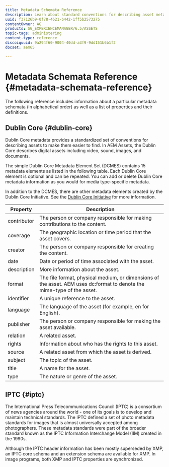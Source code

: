 ```yaml
---
title: Metadata Schemata Reference
description: Learn about standard conventions for describing asset metadata, including Dublin Core, IPTC, and other metadata schema. 
uuid: f37126b9-0f78-4621-b442-1ff5b2573275
contentOwner: AG
products: SG_EXPERIENCEMANAGER/6.5/ASSETS
topic-tags: administering
content-type: reference
discoiquuid: 9a294f60-9004-40dd-a3f9-9dd151b6b1f2
docset: aem65

---
```


# Metadata Schemata Reference {#metadata-schemata-reference}

The following reference includes information about a particular metadata schemata (in alphabetical order) as well as a list of properties and their definitions.

## Dublin Core {#dublin-core}

Dublin Core metadata provides a standardized set of conventions for describing assets to make them easier to find. In AEM Assets, the Dublin Core describes digital assets including video, sound, images, and documents.

The simple Dublin Core Metadata Element Set (DCMES) contains 15 metadata elements as listed in the following table. Each Dublin Core element is optional and can be repeated. You can add or delete Dublin Core metadata information as you would for media type-specific metadata.

In addition to the DCMES, there are other metadata elements created by the Dublin Core Initiative. See the [Dublin Core Initiative](https://dublincore.org/) for more information.

| Property | Description |
|---|---|
| contributor | The person or company responsible for making contributions to the content. |
| coverage | The geographic location or time period that the asset covers. |
| creator | The person or company responsible for creating the content. |
| date | Date or period of time associated with the asset. |
| description | More information about the asset. |
| format | The file format, physical medium, or dimensions of the asset. AEM uses dc:format to denote the mime-type of the asset. |
| identifier | A unique reference to the asset. |
| language | The language of the asset (for example, en for English). |
| publisher | The person or company responsible for making the asset available. |
| relation | A related asset. |
| rights | Information about who has the rights to this asset. |
| source | A related asset from which the asset is derived. |
| subject | The topic of the asset. |
| title | A name for the asset. |
| type | The nature or genre of the asset. |

## IPTC {#iptc}

The International Press Telecommunications Council (IPTC) is a consortium of news agencies around the world - one of its goals is to develop and maintain technical standards. The IPTC defined a set of photo metadata standards for images that is almost universally accepted among photographers. These metadata standards were part of the broader standard known as the IPTC Information Interchange Model (IIM) created in the 1990s.

Although the IPTC header information has been mostly superseded by XMP, an IPTC core schema and an extension schema are available for XMP. In image programs, both XMP and IPTC properties are synchronized.
